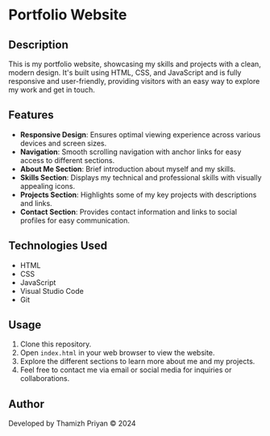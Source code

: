 # Portfolio Website



## Description
This is my portfolio website, showcasing my skills and projects with a clean, modern design. It's built using HTML, CSS, and JavaScript and is fully responsive and user-friendly, providing visitors with an easy way to explore my work and get in touch.

## Features
- **Responsive Design**: Ensures optimal viewing experience across various devices and screen sizes.
- **Navigation**: Smooth scrolling navigation with anchor links for easy access to different sections.
- **About Me Section**: Brief introduction about myself and my skills.
- **Skills Section**: Displays my technical and professional skills with visually appealing icons.
- **Projects Section**: Highlights some of my key projects with descriptions and links.
- **Contact Section**: Provides contact information and links to social profiles for easy communication.

## Technologies Used
- HTML
- CSS
- JavaScript
- Visual Studio Code
- Git


## Usage
1. Clone this repository.
2. Open `index.html` in your web browser to view the website.
3. Explore the different sections to learn more about me and my projects.
4. Feel free to contact me via email or social media for inquiries or collaborations.


## Author
Developed by Thamizh Priyan © 2024
